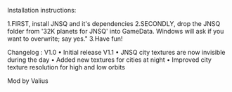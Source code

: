 Installation instructions:

1.FIRST, install JNSQ and it's dependencies 
2.SECONDLY, drop the JNSQ folder from '32K planets for JNSQ' into GameData. Windows will ask if you want to overwrite; say yes."
3.Have fun!

Changelog :
V1.0
•	Initial release
V1.1
•	JNSQ city textures are now invisible during the day
•	Added new textures for cities at night
•	Improved city texture resolution for high and low orbits

Mod by Valius
